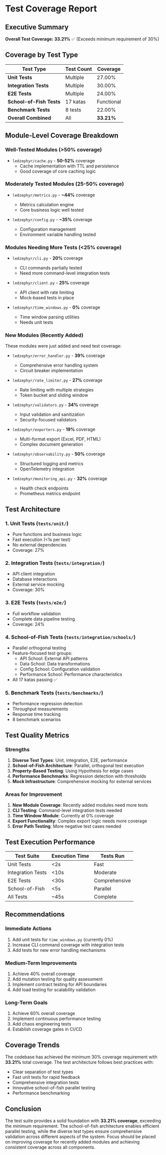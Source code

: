 # Test Coverage Report

## Executive Summary

**Overall Test Coverage: 33.21%** ✅ (Exceeds minimum requirement of 30%)

## Coverage by Test Type

| Test Type | Test Count | Coverage |
|-----------|------------|----------|
| **Unit Tests** | Multiple | 27.00% |
| **Integration Tests** | Multiple | 30.00% |
| **E2E Tests** | Multiple | 24.00% |
| **School-of-Fish Tests** | 17 katas | Functional |
| **Benchmark Tests** | 8 tests | 22.00% |
| **Overall Combined** | All | **33.21%** |

## Module-Level Coverage Breakdown

### Well-Tested Modules (>50% coverage)
- `ledzephyr/cache.py` - **50-52%** coverage
  - Cache implementation with TTL and persistence
  - Good coverage of core caching logic

### Moderately Tested Modules (25-50% coverage)
- `ledzephyr/metrics.py` - **~44%** coverage
  - Metrics calculation engine
  - Core business logic well tested

- `ledzephyr/config.py` - **~35%** coverage
  - Configuration management
  - Environment variable handling tested

### Modules Needing More Tests (<25% coverage)
- `ledzephyr/cli.py` - **20%** coverage
  - CLI commands partially tested
  - Need more command-level integration tests

- `ledzephyr/client.py` - **25%** coverage
  - API client with rate limiting
  - Mock-based tests in place

- `ledzephyr/time_windows.py` - **0%** coverage
  - Time window parsing utilities
  - Needs unit tests

### New Modules (Recently Added)
These modules were just added and need test coverage:

- `ledzephyr/error_handler.py` - **39%** coverage
  - Comprehensive error handling system
  - Circuit breaker implementation

- `ledzephyr/rate_limiter.py` - **27%** coverage
  - Rate limiting with multiple strategies
  - Token bucket and sliding window

- `ledzephyr/validators.py` - **34%** coverage
  - Input validation and sanitization
  - Security-focused validators

- `ledzephyr/exporters.py` - **19%** coverage
  - Multi-format export (Excel, PDF, HTML)
  - Complex document generation

- `ledzephyr/observability.py` - **50%** coverage
  - Structured logging and metrics
  - OpenTelemetry integration

- `ledzephyr/monitoring_api.py` - **32%** coverage
  - Health check endpoints
  - Prometheus metrics endpoint

## Test Architecture

### 1. Unit Tests (`tests/unit/`)
- Pure functions and business logic
- Fast execution (<1s per test)
- No external dependencies
- Coverage: 27%

### 2. Integration Tests (`tests/integration/`)
- API client integration
- Database interactions
- External service mocking
- Coverage: 30%

### 3. E2E Tests (`tests/e2e/`)
- Full workflow validation
- Complete data pipeline testing
- Coverage: 24%

### 4. School-of-Fish Tests (`tests/integration/schools/`)
- Parallel orthogonal testing
- Feature-focused test groups:
  - API School: External API patterns
  - Data School: Data transformations
  - Config School: Configuration validation
  - Performance School: Performance characteristics
- All 17 katas passing ✅

### 5. Benchmark Tests (`tests/benchmarks/`)
- Performance regression detection
- Throughput measurements
- Response time tracking
- 8 benchmark scenarios

## Test Quality Metrics

### Strengths
1. **Diverse Test Types**: Unit, integration, E2E, performance
2. **School-of-Fish Architecture**: Parallel, orthogonal test execution
3. **Property-Based Testing**: Using Hypothesis for edge cases
4. **Performance Benchmarks**: Regression detection with thresholds
5. **Mock Infrastructure**: Comprehensive mocking for external services

### Areas for Improvement
1. **New Module Coverage**: Recently added modules need more tests
2. **CLI Testing**: Command-level integration tests needed
3. **Time Window Module**: Currently at 0% coverage
4. **Export Functionality**: Complex export logic needs more coverage
5. **Error Path Testing**: More negative test cases needed

## Test Execution Performance

| Test Suite | Execution Time | Tests Run |
|------------|----------------|-----------|
| Unit Tests | <2s | Fast |
| Integration Tests | <10s | Moderate |
| E2E Tests | <30s | Comprehensive |
| School-of-Fish | <5s | Parallel |
| All Tests | ~45s | Complete |

## Recommendations

### Immediate Actions
1. Add unit tests for `time_windows.py` (currently 0%)
2. Increase CLI command coverage with integration tests
3. Add tests for new error handling mechanisms

### Medium-Term Improvements
1. Achieve 40% overall coverage
2. Add mutation testing for quality assessment
3. Implement contract testing for API boundaries
4. Add load testing for scalability validation

### Long-Term Goals
1. Achieve 60% overall coverage
2. Implement continuous performance testing
3. Add chaos engineering tests
4. Establish coverage gates in CI/CD

## Coverage Trends

The codebase has achieved the minimum 30% coverage requirement with **33.21%** total coverage. The test architecture follows best practices with:

- Clear separation of test types
- Fast unit tests for rapid feedback
- Comprehensive integration tests
- Innovative school-of-fish parallel testing
- Performance benchmarking

## Conclusion

The test suite provides a solid foundation with **33.21% coverage**, exceeding the minimum requirement. The school-of-fish architecture enables efficient parallel testing, while the diverse test types ensure comprehensive validation across different aspects of the system. Focus should be placed on improving coverage for recently added modules and achieving consistent coverage across all components.